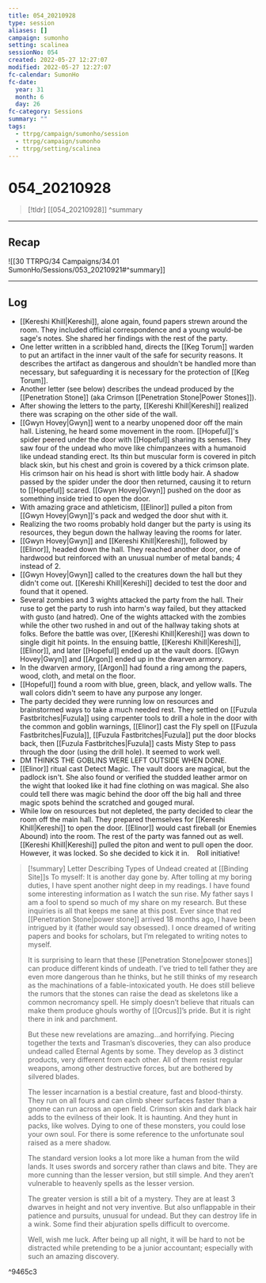 ```yaml
---
title: 054_20210928
type: session
aliases: []
campaign: sumonho
setting: scalinea
sessionNo: 054
created: 2022-05-27 12:27:07
modified: 2022-05-27 12:27:07
fc-calendar: SumonHo
fc-date:
  year: 31
  month: 6
  day: 26
fc-category: Sessions
summary: ""
tags:
  - ttrpg/campaign/sumonho/session
  - ttrpg/campaign/sumonho
  - ttrpg/setting/scalinea
---
```


# 054_20210928

 > [!tldr] [[054_20210928]]
>  ^summary
---

## Recap

![[30 TTRPG/34 Campaigns/34.01 SumonHo/Sessions/053_20210921#^summary]]

---

## Log

- [[Kereshi Khill|Kereshi]], alone again, found papers strewn around the room. They included official correspondence and a young would-be sage's notes. She shared her findings with the rest of the party.
- One letter written in a scribbled hand, directs the [[Keg Torum]] warden to put an artifact in the inner vault of the safe for security reasons. It describes the artifact as dangerous and shouldn't be handled more than necessary, but safeguarding it is necessary for the protection of [[Keg Torum]].
- Another letter (see below) describes the undead produced by the [[Penetration Stone]] (aka Crimson [[Penetration Stone|Power Stones]]).
- After showing the letters to the party, [[Kereshi Khill|Kereshi]] realized there was scraping on the other side of the wall.
- [[Gwyn Hovey|Gwyn]] went to a nearby unopened door off the main hall. Listening, he heard some movement in the room. [[Hopeful]]'s spider peered under the door with [[Hopeful]] sharing its senses. They saw four of the undead who move like chimpanzees with a humanoid like undead standing erect. Its thin but muscular form is covered in pitch black skin, but his chest and groin is covered by a thick crimson plate. His crimson hair on his head is short with little body hair. A shadow passed by the spider under the door then returned, causing it to return to [[Hopeful]] scared. [[Gwyn Hovey|Gwyn]] pushed on the door as something inside tried to open the door.
- With amazing grace and athleticism, [[Elinor]] pulled a piton from [[Gwyn Hovey|Gwyn]]'s pack and wedged the door shut with it.
- Realizing the two rooms probably hold danger but the party is using its resources, they begun down the hallway leaving the rooms for later.
- [[Gwyn Hovey|Gwyn]] and [[Kereshi Khill|Kereshi]], followed by [[Elinor]], headed down the hall. They reached another door, one of hardwood but reinforced with an unusual number of metal bands; 4 instead of 2.
- [[Gwyn Hovey|Gwyn]] called to the creatures down the hall but they didn't come out. [[Kereshi Khill|Kereshi]] decided to test the door and found that it opened.
- Several zombies and 3 wights attacked the party from the hall. Their ruse to get the party to rush into harm's way failed, but they attacked with gusto (and hatred). One of the wights attacked with the zombies while the other two rushed in and out of the hallway taking shots at folks. Before the battle was over, [[Kereshi Khill|Kereshi]] was down to single digit hit points. In the ensuing battle, [[Kereshi Khill|Kereshi]], [[Elinor]], and later [[Hopeful]] ended up at the vault doors. [[Gwyn Hovey|Gwyn]] and [[Argon]] ended up in the dwarven armory.
- In the dwarven armory, [[Argon]] had found a ring among the papers, wood, cloth, and metal on the floor.
- [[Hopeful]] found a room with blue, green, black, and yellow walls. The wall colors didn't seem to have any purpose any longer.
- The party decided they were running low on resources and brainstormed ways to take a much needed rest. They settled on [[Fuzula Fastbritches|Fuzula]] using carpenter tools to drill a hole in the door with the common and goblin warnings, [[Elinor]] cast the Fly spell on [[Fuzula Fastbritches|Fuzula]], [[Fuzula Fastbritches|Fuzula]] put the door blocks back, then [[Fuzula Fastbritches|Fuzula]] casts Misty Step to pass through the door (using the drill hole). It seemed to work well.
- DM THINKS THE GOBLINS WERE LEFT OUTSIDE WHEN DONE.
- [[Elinor]] ritual cast Detect Magic. The vault doors are magical, but the padlock isn't. She also found or verified the studded leather armor on the wight that looked like it had fine clothing on was magical. She also could tell there was magic behind the door off the big hall and three magic spots behind the scratched and gouged mural.
- While low on resources but not depleted, the party decided to clear the room off the main hall. They prepared themselves for [[Kereshi Khill|Kereshi]] to open the door. [[Elinor]] would cast fireball (or Enemies Abound) into the room. The rest of the party was fanned out as well. [[Kereshi Khill|Kereshi]] pulled the piton and went to pull open the door. However, it was locked. So she decided to kick it in.
  
Roll initiative!


> [!summary] Letter Describing Types of Undead created at [[Binding Site]]s
> To myself: It is another day gone by. After tolling at my boring duties, I have spent another night deep in my readings. I have found some interesting information as I watch the sun rise. My father says I am a fool to spend so much of my share on my research. But these inquiries is all that keeps me sane at this post. Ever since that red [[Penetration Stone|power stone]] arrived 18 months ago, I have been intrigued by it (father would say obsessed). I once dreamed of writing papers and books for scholars, but I’m relegated to writing notes to myself. 
> 
> It is surprising to learn that these [[Penetration Stone|power stones]] can produce different kinds of undeath. I’ve tried to tell father they are even more dangerous than he thinks, but he still thinks of my research as the machinations of a fable-intoxicated youth. He does still believe the rumors that the stones can raise the dead as skeletons like a common necromancy spell. He simply doesn’t believe that rituals can make them produce ghouls worthy of [[Orcus]]’s pride. But it is right there in ink and parchment.
> 
> But these new revelations are amazing…and horrifying. Piecing together the texts and Trasman’s discoveries, they can also produce undead called Eternal Agents by some. They develop as 3 distinct products, very different from each other. All of them resist regular weapons, among other destructive forces, but are bothered by silvered blades.
> 
> The lesser incarnation is a bestial creature, fast and blood-thirsty. They run on all fours and can climb sheer surfaces faster than a gnome can run across an open field. Crimson skin and dark black hair adds to the evilness of their look. It is haunting. And they hunt in packs, like wolves. Dying to one of these monsters, you could lose your own soul. For there is some reference to the unfortunate soul raised as a mere shadow.  
> 
> The standard version looks a lot more like a human from the wild lands. It uses swords and sorcery rather than claws and bite. They are more cunning than the lesser version, but still simple. And they aren’t vulnerable to heavenly spells as the lesser version.
> 
> The greater version is still a bit of a mystery. They are at least 3 dwarves in height and not very inventive. But also unflappable in their patience and pursuits, unusual for undead. But they can destroy life in a wink. Some find their abjuration spells difficult to overcome.
> 
> Well, wish me luck. After being up all night, it will be hard to not be distracted while pretending to be a junior accountant; especially with such an amazing discovery.

^9465c3

